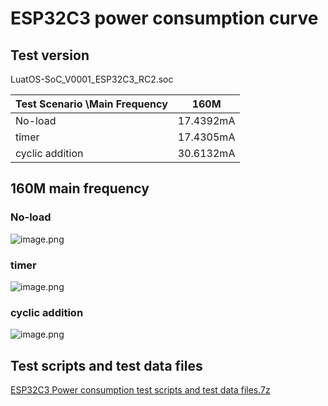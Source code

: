 # ESP32C3 power consumption curve

## Test version

LuatOS-SoC_V0001_ESP32C3_RC2.soc

| Test Scenario \Main Frequency | 160M |
| --- | --- |
| No-load | 17.4392mA |
| timer |17.4305mA|
| cyclic addition |30.6132mA|

## 160M main frequency

### No-load

![image.png](https://cdn.openluat-luatcommunity.openluat.com/images/20220304112408200_image.png)

### timer

![image.png](https://cdn.openluat-luatcommunity.openluat.com/images/20220304112454466_image.png)

### cyclic addition

![image.png](https://cdn.openluat-luatcommunity.openluat.com/images/20220304112514081_image.png)

## Test scripts and test data files

[ESP32C3 Power consumption test scripts and test data files.7z](https://cdn.openluat-luatcommunity.openluat.com/attachment/20220304112713752_ESP32C3功耗测试脚本及测试数据文件.7z)
